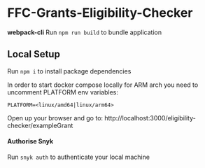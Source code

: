 # FFC-Grants-Eligibility-Checker

**webpack-cli**
Run `npm run build` to bundle application

## Local Setup

Run `npm i` to install package dependencies

In order to start docker compose locally for ARM arch you need to uncomment PLATFORM env variables:

```
PLATFORM=<linux/amd64|linux/arm64>
```

Open up your browser and go to: http://localhost:3000/eligibility-checker/exampleGrant

#### Authorise Snyk

Run `snyk auth` to authenticate your local machine
